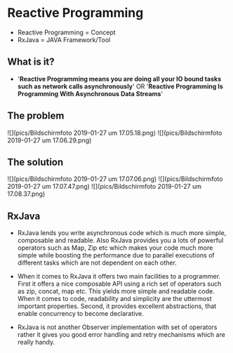 # Reactive Programming
- Reactive Programming = Concept
- RxJava = JAVA Framework/Tool

## What is it?

* '**Reactive Programming means you are doing all your IO bound
tasks such as network calls asynchronously**' OR
'**Reactive Programming Is Programming With Asynchronous Data Streams**'

## The problem

![](pics/Bildschirmfoto 2019-01-27 um 17.05.18.png)
![](pics/Bildschirmfoto 2019-01-27 um 17.06.29.png)

## The solution
![](pics/Bildschirmfoto 2019-01-27 um 17.07.06.png)
![](pics/Bildschirmfoto 2019-01-27 um 17.07.47.png)
![](pics/Bildschirmfoto 2019-01-27 um 17.08.37.png)

## RxJava

* RxJava lends you write asynchronous code which is much more simple,
composable and readable. Also RxJava provides you a lots of powerful operators
such as Map, Zip etc which makes your code much more simple while boosting the
performance due to parallel executions of different tasks
which are not dependent on each other.

* When it comes to RxJava it offers two main facilities to a programmer.
First it offers a nice composable API using a rich set of operators such as zip,
concat, map etc. This yields more simple and readable code.
When it comes to code, readability and simplicity are the uttermost important properties.
Second, it provides excellent abstractions, that enable concurrency to become declarative.

* RxJava is not another Observer implementation with set of operators rather
it gives you good error handling and retry mechanisms which are really handy.
